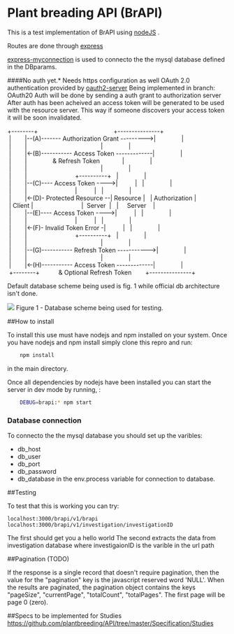 Plant breading API (BrAPI)
==========================


This is a test implementation of BrAPI using [nodeJS](https://nodejs.org/) .

Routes are done through [express](http://expressjs.com/)

[express-myconnection](https://www.npmjs.com/package/express-myconnection) is used to connecto the the mysql database defined in the DBparams.


####No auth yet.* Needs https configuration as well
 OAuth 2.0 authentication provided by [oauth2-server](https://www.npmjs.com/package/oauth2-server)
 Being implemented in branch: OAuth20
 Auth will be done by sending a auth grant to authorization server 
 After auth has been acheived an access token will be generated to be used with the resource server.
 This way if someone discovers your access token it will be soon invalidated.

+--------+&nbsp;&nbsp;&nbsp;&nbsp;&nbsp;&nbsp;&nbsp;&nbsp;&nbsp;&nbsp;&nbsp;&nbsp;&nbsp;&nbsp;&nbsp;&nbsp;&nbsp;&nbsp;&nbsp;&nbsp;&nbsp;&nbsp;&nbsp;&nbsp;&nbsp;&nbsp;&nbsp;&nbsp;&nbsp;&nbsp;&nbsp;&nbsp;&nbsp;&nbsp;&nbsp;&nbsp;&nbsp;&nbsp;&nbsp;&nbsp;&nbsp;&nbsp;&nbsp;&nbsp;+---------------+<br>&nbsp;|&nbsp;&nbsp;&nbsp;&nbsp;&nbsp;&nbsp;&nbsp;&nbsp;|--(A)-------&nbsp;Authorization&nbsp;Grant&nbsp;--------->|&nbsp;&nbsp;&nbsp;&nbsp;&nbsp;&nbsp;&nbsp;&nbsp;&nbsp;&nbsp;&nbsp;&nbsp;&nbsp;&nbsp;&nbsp;|<br>&nbsp;|&nbsp;&nbsp;&nbsp;&nbsp;&nbsp;&nbsp;&nbsp;&nbsp;|&nbsp;&nbsp;&nbsp;&nbsp;&nbsp;&nbsp;&nbsp;&nbsp;&nbsp;&nbsp;&nbsp;&nbsp;&nbsp;&nbsp;&nbsp;&nbsp;&nbsp;&nbsp;&nbsp;&nbsp;&nbsp;&nbsp;&nbsp;&nbsp;&nbsp;&nbsp;&nbsp;&nbsp;&nbsp;&nbsp;&nbsp;&nbsp;&nbsp;&nbsp;&nbsp;&nbsp;&nbsp;&nbsp;&nbsp;&nbsp;&nbsp;&nbsp;&nbsp;|&nbsp;&nbsp;&nbsp;&nbsp;&nbsp;&nbsp;&nbsp;&nbsp;&nbsp;&nbsp;&nbsp;&nbsp;&nbsp;&nbsp;&nbsp;|<br>&nbsp;|&nbsp;&nbsp;&nbsp;&nbsp;&nbsp;&nbsp;&nbsp;&nbsp;|<-(B)-----------&nbsp;Access&nbsp;Token&nbsp;-------------|&nbsp;&nbsp;&nbsp;&nbsp;&nbsp;&nbsp;&nbsp;&nbsp;&nbsp;&nbsp;&nbsp;&nbsp;&nbsp;&nbsp;&nbsp;|<br>&nbsp;|&nbsp;&nbsp;&nbsp;&nbsp;&nbsp;&nbsp;&nbsp;&nbsp;|&nbsp;&nbsp;&nbsp;&nbsp;&nbsp;&nbsp;&nbsp;&nbsp;&nbsp;&nbsp;&nbsp;&nbsp;&nbsp;&nbsp;&nbsp;&&nbsp;Refresh&nbsp;Token&nbsp;&nbsp;&nbsp;&nbsp;&nbsp;&nbsp;&nbsp;&nbsp;&nbsp;&nbsp;&nbsp;&nbsp;&nbsp;|&nbsp;&nbsp;&nbsp;&nbsp;&nbsp;&nbsp;&nbsp;&nbsp;&nbsp;&nbsp;&nbsp;&nbsp;&nbsp;&nbsp;&nbsp;|<br>&nbsp;|&nbsp;&nbsp;&nbsp;&nbsp;&nbsp;&nbsp;&nbsp;&nbsp;|&nbsp;&nbsp;&nbsp;&nbsp;&nbsp;&nbsp;&nbsp;&nbsp;&nbsp;&nbsp;&nbsp;&nbsp;&nbsp;&nbsp;&nbsp;&nbsp;&nbsp;&nbsp;&nbsp;&nbsp;&nbsp;&nbsp;&nbsp;&nbsp;&nbsp;&nbsp;&nbsp;&nbsp;&nbsp;&nbsp;&nbsp;&nbsp;&nbsp;&nbsp;&nbsp;&nbsp;&nbsp;&nbsp;&nbsp;&nbsp;&nbsp;&nbsp;&nbsp;|&nbsp;&nbsp;&nbsp;&nbsp;&nbsp;&nbsp;&nbsp;&nbsp;&nbsp;&nbsp;&nbsp;&nbsp;&nbsp;&nbsp;&nbsp;|<br>&nbsp;|&nbsp;&nbsp;&nbsp;&nbsp;&nbsp;&nbsp;&nbsp;&nbsp;|&nbsp;&nbsp;&nbsp;&nbsp;&nbsp;&nbsp;&nbsp;&nbsp;&nbsp;&nbsp;&nbsp;&nbsp;&nbsp;&nbsp;&nbsp;&nbsp;&nbsp;&nbsp;&nbsp;&nbsp;&nbsp;&nbsp;&nbsp;&nbsp;&nbsp;&nbsp;&nbsp;&nbsp;+----------+&nbsp;&nbsp;&nbsp;|&nbsp;&nbsp;&nbsp;&nbsp;&nbsp;&nbsp;&nbsp;&nbsp;&nbsp;&nbsp;&nbsp;&nbsp;&nbsp;&nbsp;&nbsp;|<br>&nbsp;|&nbsp;&nbsp;&nbsp;&nbsp;&nbsp;&nbsp;&nbsp;&nbsp;|--(C)----&nbsp;Access&nbsp;Token&nbsp;---->|&nbsp;&nbsp;&nbsp;&nbsp;&nbsp;&nbsp;&nbsp;&nbsp;&nbsp;&nbsp;|&nbsp;&nbsp;&nbsp;|&nbsp;&nbsp;&nbsp;&nbsp;&nbsp;&nbsp;&nbsp;&nbsp;&nbsp;&nbsp;&nbsp;&nbsp;&nbsp;&nbsp;&nbsp;|<br>&nbsp;|&nbsp;&nbsp;&nbsp;&nbsp;&nbsp;&nbsp;&nbsp;&nbsp;|&nbsp;&nbsp;&nbsp;&nbsp;&nbsp;&nbsp;&nbsp;&nbsp;&nbsp;&nbsp;&nbsp;&nbsp;&nbsp;&nbsp;&nbsp;&nbsp;&nbsp;&nbsp;&nbsp;&nbsp;&nbsp;&nbsp;&nbsp;&nbsp;&nbsp;&nbsp;&nbsp;&nbsp;|&nbsp;&nbsp;&nbsp;&nbsp;&nbsp;&nbsp;&nbsp;&nbsp;&nbsp;&nbsp;|&nbsp;&nbsp;&nbsp;|&nbsp;&nbsp;&nbsp;&nbsp;&nbsp;&nbsp;&nbsp;&nbsp;&nbsp;&nbsp;&nbsp;&nbsp;&nbsp;&nbsp;&nbsp;|<br>&nbsp;|&nbsp;&nbsp;&nbsp;&nbsp;&nbsp;&nbsp;&nbsp;&nbsp;|<-(D)-&nbsp;Protected&nbsp;Resource&nbsp;--|&nbsp;Resource&nbsp;|&nbsp;&nbsp;&nbsp;|&nbsp;Authorization&nbsp;|<br>&nbsp;|&nbsp;Client&nbsp;|&nbsp;&nbsp;&nbsp;&nbsp;&nbsp;&nbsp;&nbsp;&nbsp;&nbsp;&nbsp;&nbsp;&nbsp;&nbsp;&nbsp;&nbsp;&nbsp;&nbsp;&nbsp;&nbsp;&nbsp;&nbsp;&nbsp;&nbsp;&nbsp;&nbsp;&nbsp;&nbsp;&nbsp;|&nbsp;&nbsp;Server&nbsp;&nbsp;|&nbsp;&nbsp;&nbsp;|&nbsp;&nbsp;&nbsp;&nbsp;&nbsp;Server&nbsp;&nbsp;&nbsp;&nbsp;|<br>&nbsp;|&nbsp;&nbsp;&nbsp;&nbsp;&nbsp;&nbsp;&nbsp;&nbsp;|--(E)----&nbsp;Access&nbsp;Token&nbsp;---->|&nbsp;&nbsp;&nbsp;&nbsp;&nbsp;&nbsp;&nbsp;&nbsp;&nbsp;&nbsp;|&nbsp;&nbsp;&nbsp;|&nbsp;&nbsp;&nbsp;&nbsp;&nbsp;&nbsp;&nbsp;&nbsp;&nbsp;&nbsp;&nbsp;&nbsp;&nbsp;&nbsp;&nbsp;|<br>&nbsp;|&nbsp;&nbsp;&nbsp;&nbsp;&nbsp;&nbsp;&nbsp;&nbsp;|&nbsp;&nbsp;&nbsp;&nbsp;&nbsp;&nbsp;&nbsp;&nbsp;&nbsp;&nbsp;&nbsp;&nbsp;&nbsp;&nbsp;&nbsp;&nbsp;&nbsp;&nbsp;&nbsp;&nbsp;&nbsp;&nbsp;&nbsp;&nbsp;&nbsp;&nbsp;&nbsp;&nbsp;|&nbsp;&nbsp;&nbsp;&nbsp;&nbsp;&nbsp;&nbsp;&nbsp;&nbsp;&nbsp;|&nbsp;&nbsp;&nbsp;|&nbsp;&nbsp;&nbsp;&nbsp;&nbsp;&nbsp;&nbsp;&nbsp;&nbsp;&nbsp;&nbsp;&nbsp;&nbsp;&nbsp;&nbsp;|<br>&nbsp;|&nbsp;&nbsp;&nbsp;&nbsp;&nbsp;&nbsp;&nbsp;&nbsp;|<-(F)-&nbsp;Invalid&nbsp;Token&nbsp;Error&nbsp;-|&nbsp;&nbsp;&nbsp;&nbsp;&nbsp;&nbsp;&nbsp;&nbsp;&nbsp;&nbsp;|&nbsp;&nbsp;&nbsp;|&nbsp;&nbsp;&nbsp;&nbsp;&nbsp;&nbsp;&nbsp;&nbsp;&nbsp;&nbsp;&nbsp;&nbsp;&nbsp;&nbsp;&nbsp;|<br>&nbsp;|&nbsp;&nbsp;&nbsp;&nbsp;&nbsp;&nbsp;&nbsp;&nbsp;|&nbsp;&nbsp;&nbsp;&nbsp;&nbsp;&nbsp;&nbsp;&nbsp;&nbsp;&nbsp;&nbsp;&nbsp;&nbsp;&nbsp;&nbsp;&nbsp;&nbsp;&nbsp;&nbsp;&nbsp;&nbsp;&nbsp;&nbsp;&nbsp;&nbsp;&nbsp;&nbsp;&nbsp;+----------+&nbsp;&nbsp;&nbsp;|&nbsp;&nbsp;&nbsp;&nbsp;&nbsp;&nbsp;&nbsp;&nbsp;&nbsp;&nbsp;&nbsp;&nbsp;&nbsp;&nbsp;&nbsp;|<br>&nbsp;|&nbsp;&nbsp;&nbsp;&nbsp;&nbsp;&nbsp;&nbsp;&nbsp;|&nbsp;&nbsp;&nbsp;&nbsp;&nbsp;&nbsp;&nbsp;&nbsp;&nbsp;&nbsp;&nbsp;&nbsp;&nbsp;&nbsp;&nbsp;&nbsp;&nbsp;&nbsp;&nbsp;&nbsp;&nbsp;&nbsp;&nbsp;&nbsp;&nbsp;&nbsp;&nbsp;&nbsp;&nbsp;&nbsp;&nbsp;&nbsp;&nbsp;&nbsp;&nbsp;&nbsp;&nbsp;&nbsp;&nbsp;&nbsp;&nbsp;&nbsp;&nbsp;|&nbsp;&nbsp;&nbsp;&nbsp;&nbsp;&nbsp;&nbsp;&nbsp;&nbsp;&nbsp;&nbsp;&nbsp;&nbsp;&nbsp;&nbsp;|<br>&nbsp;|&nbsp;&nbsp;&nbsp;&nbsp;&nbsp;&nbsp;&nbsp;&nbsp;|--(G)-----------&nbsp;Refresh&nbsp;Token&nbsp;----------->|&nbsp;&nbsp;&nbsp;&nbsp;&nbsp;&nbsp;&nbsp;&nbsp;&nbsp;&nbsp;&nbsp;&nbsp;&nbsp;&nbsp;&nbsp;|<br>&nbsp;|&nbsp;&nbsp;&nbsp;&nbsp;&nbsp;&nbsp;&nbsp;&nbsp;|&nbsp;&nbsp;&nbsp;&nbsp;&nbsp;&nbsp;&nbsp;&nbsp;&nbsp;&nbsp;&nbsp;&nbsp;&nbsp;&nbsp;&nbsp;&nbsp;&nbsp;&nbsp;&nbsp;&nbsp;&nbsp;&nbsp;&nbsp;&nbsp;&nbsp;&nbsp;&nbsp;&nbsp;&nbsp;&nbsp;&nbsp;&nbsp;&nbsp;&nbsp;&nbsp;&nbsp;&nbsp;&nbsp;&nbsp;&nbsp;&nbsp;&nbsp;&nbsp;|&nbsp;&nbsp;&nbsp;&nbsp;&nbsp;&nbsp;&nbsp;&nbsp;&nbsp;&nbsp;&nbsp;&nbsp;&nbsp;&nbsp;&nbsp;|<br>&nbsp;|&nbsp;&nbsp;&nbsp;&nbsp;&nbsp;&nbsp;&nbsp;&nbsp;|<-(H)-----------&nbsp;Access&nbsp;Token&nbsp;-------------|&nbsp;&nbsp;&nbsp;&nbsp;&nbsp;&nbsp;&nbsp;&nbsp;&nbsp;&nbsp;&nbsp;&nbsp;&nbsp;&nbsp;&nbsp;|<br>&nbsp;+--------+&nbsp;&nbsp;&nbsp;&nbsp;&nbsp;&nbsp;&nbsp;&nbsp;&nbsp;&nbsp;&nbsp;&&nbsp;Optional&nbsp;Refresh&nbsp;Token&nbsp;&nbsp;&nbsp;&nbsp;&nbsp;&nbsp;&nbsp;&nbsp;+---------------+<br>



Default database scheme being used is fig. 1 while official db architecture isn't done.

<img src="https://raw.githubusercontent.com/forestbiotech-lab/BrAPI/master/images/DataBaseMiappe.png"/>
Figure 1 - Database scheme being used for testing.


##How to install

To install this use must have nodejs and npm installed on your system.
Once you have nodejs and npm install simply clone this repro and run:
```bash
    npm install 
```

in the main directory.

Once all dependencies by nodejs have been installed you can start the server in dev mode by running, :
```bash
    DEBUG=brapi:* npm start 
```

### Database connection 
 To connecto the the mysql database you should set up the varibles: 
 * db_host
 * db_user
 * db_port
 * db_password
 * db_database
 in the env.process variable for connection to database.

##Testing

To test that this is working you can try:
```url
localhost:3000/brapi/v1/brapi
localhost:3000/brapi/v1/investigation/investigationID
```

The first should get you a hello world
The second extracts the data from investigation database where investigaionID is the varible in the url path


##Pagination (TODO)

If the response is a single record that doesn't require pagination, then the value for the "pagination" key is the javascript reserved word 'NULL'. When the results are paginated, the pagination object contains the keys "pageSize", "currentPage", "totalCount", "totalPages". The first page will be page 0 (zero).


##Specs to be implemented for Studies
https://github.com/plantbreeding/API/tree/master/Specification/Studies